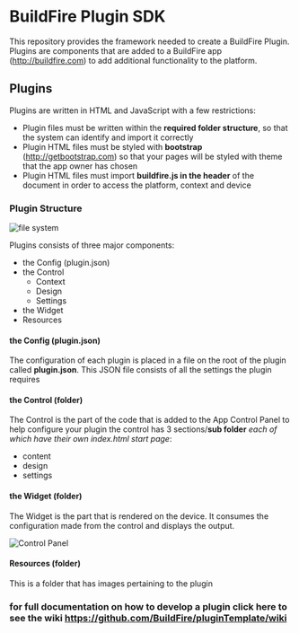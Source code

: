 # BuildFire Plugin SDK
This repository provides the framework needed to create a BuildFire Plugin.
Plugins are components that are added to a BuildFire app (http://buildfire.com) to add additional functionality to the platform. 
## Plugins
Plugins are written in HTML and JavaScript with a few restrictions:
* Plugin files must be written within the __required folder structure__, so that the system can identify and import it correctly
* Plugin HTML files must be styled with __bootstrap__ (http://getbootstrap.com) so that your pages will be styled with theme that the app owner has chosen
* Plugin HTML files must import __buildfire.js in the header__ of the document in order to access the platform, context and device

### Plugin Structure
![file system](https://s3-us-west-2.amazonaws.com/pluginserver/docResources/structure.png)

Plugins consists of three major components:
* the Config (plugin.json)
* the Control
  * Context
  * Design
  * Settings
* the Widget
* Resources


#### the Config (plugin.json)
The configuration of each plugin is placed in a file on the root of the plugin called __plugin.json__. This JSON file consists of all the settings the plugin requires

#### the Control (folder)
The Control is the part of the code that is added to the App Control Panel to help configure your plugin
the control has 3 sections/__sub folder__ *each of which have their own index.html start page*:
* content
* design
* settings

#### the Widget (folder)
The Widget is the part that is rendered on the device. It consumes the configuration made from the control and displays the output.


![Control Panel](https://s3-us-west-2.amazonaws.com/pluginserver/docResources/Control+Panel.png?v=1)


#### Resources (folder)
This is a folder that has images pertaining to the plugin

### for full documentation on how to develop a plugin click here to see the wiki https://github.com/BuildFire/pluginTemplate/wiki
